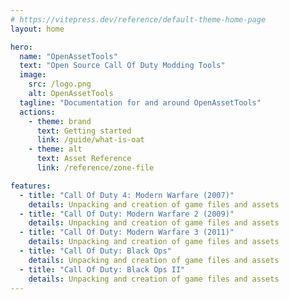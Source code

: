 ```yaml
---
# https://vitepress.dev/reference/default-theme-home-page
layout: home

hero:
  name: "OpenAssetTools"
  text: "Open Source Call Of Duty Modding Tools"
  image:
    src: /logo.png
    alt: OpenAssetTools
  tagline: "Documentation for and around OpenAssetTools"
  actions:
    - theme: brand
      text: Getting started
      link: /guide/what-is-oat
    - theme: alt
      text: Asset Reference
      link: /reference/zone-file

features:
  - title: "Call Of Duty 4: Modern Warfare (2007)"
    details: Unpacking and creation of game files and assets
  - title: "Call Of Duty: Modern Warfare 2 (2009)"
    details: Unpacking and creation of game files and assets
  - title: "Call Of Duty: Modern Warfare 3 (2011)"
    details: Unpacking and creation of game files and assets
  - title: "Call Of Duty: Black Ops"
    details: Unpacking and creation of game files and assets
  - title: "Call Of Duty: Black Ops II"
    details: Unpacking and creation of game files and assets
---
```

